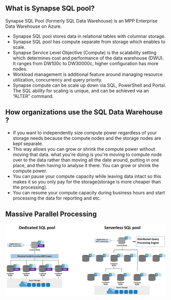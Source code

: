## What is Synapse SQL pool?
Synapse SQL Pool (formerly SQL Data Warehouse) is an MPP Enterprise Data Warehouse on Azure.

-  Synapse SQL pool stores data in relational tables with columnar storage.
-  Synapse SQL pool has compute separate from storage which enables to scale.
-  Synapse Service Level Objective (Compute) is the scalability setting which determines cost and performance of the data warehouse (DWU). It ranges from DW100c to DW30000c, higher configuration has more nodes.
-  Workload management is additional feature around managing resource utilization, concurrency and query priority.
-  Synapse compute can be scale up down via SQL, PowerShell and Portal. The SQL ability for scaling is unique, and can be achieved via an “ALTER” command.

## How organizations use the SQL Data Warehouse ?

 - If you want to independently size compute power regardless of your storage needs because the compute nodes and the storage nodes are kept separate.
 - This way allows you can grow or shrink the compute power without moving that data. what you're doing is you're moving to compute node over to the data rather than moving all the date around, putting in one place, and then having to analyse it there. You can grow or shrink the compute power.
 - You can pause your compute capacity while leaving data intact so this makes it so you only pay for the storage(storage is more cheaper than the processing).
 - You can resume your compute capacity during business hours and start processing the data for reporting and etc.


## Massive Parallel Processing

[ ![](https://github.com/gurditsingh/blog/blob/gh-pages/_screenshots/sql-architecture-mpp.png?raw=true) ](https://github.com/gurditsingh/blog/blob/gh-pages/_screenshots/sql-architecture-mpp.png?raw=true)



<!--stackedit_data:
eyJoaXN0b3J5IjpbMTU2MDc4NzI3NSwxNzAwNTk5NTUwLDE1OT
c5MDY4MCwxMjcxNjE5NzYsMzExNTMzOTQ2LDM1ODA4ODYzNCwt
NjE0Mjk2MDg2LC0yMDg2ODg0NzkyLDMxODIxMDQ2OCwtOTMyNT
Q1MDYzLC0xMDQwMzQ1NzI5LC0yOTczNzY0MTUsMTExNjAxMjc2
OSwtNjE4MTQ3OTk2LC0xOTIwMTQ4ODQ1LC01MTYzNjQ3ODIsMT
g4OTgwNTE0MSwxNTM0OTc4ODQyLDcxNTE2NDcwMywxNjY2OTYw
OTE4XX0=
-->